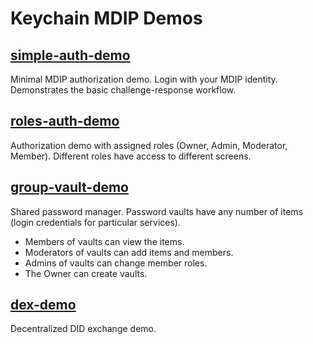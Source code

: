 # Keychain MDIP Demos

## [simple-auth-demo](simple-auth-demo/README.md)

Minimal MDIP authorization demo. Login with your MDIP identity.
Demonstrates the basic challenge-response workflow.

## [roles-auth-demo](roles-auth-demo/README.md)

Authorization demo with assigned roles (Owner, Admin, Moderator, Member).
Different roles have access to different screens.

## [group-vault-demo](group-vault-demo/README.md)
Shared password manager.
Password vaults have any number of items (login credentials for particular services).
- Members of vaults can view the items.
- Moderators of vaults can add items and members.
- Admins of vaults can change member roles.
- The Owner can create vaults.

## [dex-demo](dex-demo/README.md)
Decentralized DID exchange demo.

